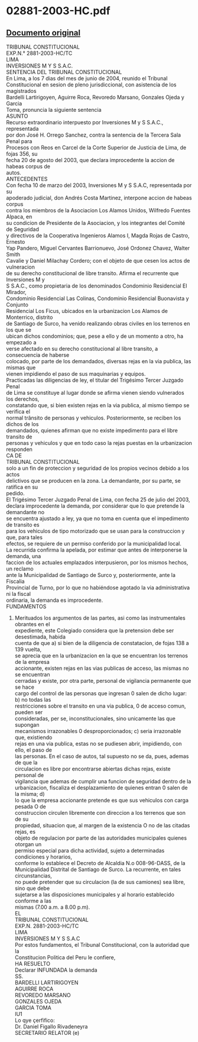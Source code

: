 
02881-2003-HC.pdf
=================
  
[Documento original](https://tc.gob.pe/jurisprudencia/2004/02881-2003-HC.pdf)  
---  
TRIBUNAL CONSTITUCIONAL  
EXP.N.° 2881-2003-HC/TC  
LIMA  
INVERSIONES M Y S S.A.C.  
SENTENCIA DEL TRIBUNAL CONSTITUCIONAL  
En Lima, a los 7 dias del mes de junio de 2004, reunido el Tribunal  
Constitucional en sesion de pleno jurisdiccional, con asistencia de los magistrados  
Bardelli Lartirigoyen, Aguirre Roca, Revoredo Marsano, Gonzales Ojeda y Garcia  
Toma, pronuncia la siguiente sentencia  
ASUNTO  
Recurso extraordinario interpuesto por Inversiones M y S S.A.C., representada  
por don José H. Orrego Sanchez, contra la sentencia de la Tercera Sala Penal para  
Procesos con Reos en Carcel de la Corte Superior de Justicia de Lima, de fojas 356, su  
fecha 20 de agosto del 2003, que declara improcedente la accion de habeas corpus de  
autos.  
ANTECEDENTES  
Con fecha 10 de marzo del 2003, Inversiones M y S S.A.C, representada por su  
apoderado judicial, don Andrés Costa Martinez, interpone accion de habeas corpus  
contra los miembros de la Asociacion Los Alamos Unidos, Wilfredo Fuentes Alpaca, en  
su condicion de Presidente de la Asociacion, y los integrantes del Comité de Seguridad  
y directivos de la Cooperativa Ingenieros Alamos I, Magda Rojas de Castro, Ernesto  
Yap Pandero, Miguel Cervantes Barrionuevo, José Ordonez Chavez, Walter Smith  
Cavalie y Daniel Milachay Cordero; con el objeto de que cesen los actos de vulneracion  
de su derecho constitucional de libre transito. Afirma el recurrente que Inversiones M y  
S S.A.C., como propietaria de los denominados Condominio Residencial El Mirador,  
Condominio Residencial Las Colinas, Condominio Residencial Buonavista y Conjunto  
Residencial Los Ficus, ubicados en la urbanizacion Los Alamos de Monterrico, distrito  
de Santiago de Surco, ha venido realizando obras civiles en los terrenos en los que se  
ubican dichos condominios; que, pese a ello y de un momento a otro, ha empezado a  
verse afectado en su derecho constitucional al libre transito, a consecuencia de haberse  
colocado, por parte de los demandados, diversas rejas en la via publica, las mismas que  
vienen impidiendo el paso de sus maquinarias y equipos.  
Practicadas las diligencias de ley, el titular del Trigésimo Tercer Juzgado Penal  
de Lima se constituye al lugar donde se afirma vienen siendo vulnerados los derechos,  
constatando que, si bien existen rejas en la via publica, al mismo tiempo se verifica el  
normal trânsito de personas y vehiculos. Posteriormente, se reciben los dichos de los  
demandados, quienes afirman que no existe impedimento para el libre transito de  
personas y vehiculos y que en todo caso la rejas puestas en la urbanizacion responden  
CA DE  
TRIBUNAL CONSTITUCIONAL  
solo a un fin de proteccion y seguridad de los propios vecinos debido a los actos  
delictivos que se producen en la zona. La demandante, por su parte, se ratifica en su  
pedido.  
El Trigésimo Tercer Juzgado Penal de Lima, con fecha 25 de julio del 2003,  
declara improcedente la demanda, por considerar que lo que pretende la demandante no  
se encuentra ajustado a ley, ya que no toma en cuenta que el impedimento de transito es  
para los vehiculos de tipo motorizado que se usan para la construccion y que, para tales  
efectos, se requiere de un permiso conferido por la municipalidad local.  
La recurrida confirma la apelada, por estimar que antes de interponerse la demanda, una  
faccion de los actuales emplazados interpusieron, por los mismos hechos, un reclamo  
ante la Municipalidad de Santiago de Surco y, posteriormente, ante la Fiscalia  
Provincial de Turno, por lo que no habiéndose agotado la via administrativa ni la fiscal  
ordinaria, la demanda es improcedente.  
FUNDAMENTOS  
1) Merituados los argumentos de las partes, asi como las instrumentales obrantes en el  
expediente, este Colegiado considera que la pretension debe ser desestimada, habida  
cuenta de que a) si bien de la diligencia de constatacion, de fojas 138 a 139 vuelta,  
se aprecia que en la urbanizacion en la que se encuentran los terrenos de la empresa  
accionante, existen rejas en las vias publicas de acceso, las mismas no se encuentran  
cerradas y existe, por otra parte, personal de vigilancia permanente que se hace  
cargo del control de las personas que ingresan 0 salen de dicho lugar: b) no todas las  
restricciones sobre el transito en una via publica, 0 de acceso comun, pueden ser  
consideradas, per se, inconstitucionales, sino unicamente las que supongan  
mecanismos irrazonables 0 desproporcionados; c) seria irrazonable que, existiendo  
rejas en una via publica, estas no se pudiesen abrir, impidiendo, con ello, el paso de  
las personas. En el caso de autos, tal supuesto no se da, pues, ademas de que la  
circulacion es libre por encontrarse abiertas dichas rejas, existe personal de  
vigilancia que ademas de cumplir una funcion de seguridad dentro de la  
urbanizacion, fiscaliza el desplazamiento de quienes entran 0 salen de la misma; d)  
lo que la empresa accionante pretende es que sus vehiculos con carga pesada O de  
construccion circulen libremente con direccion a los terrenos que son de su  
propiedad, situacion que, al margen de la existencia O no de las citadas rejas, es  
objeto de regulacion por parte de las autoridades municipales quienes otorgan un  
permiso especial para dicha actividad, sujeto a determinadas condiciones y horarios,  
conforme lo establece el Decreto de Alcaldia N.o 008-96-DASS, de la  
Municipalidad Distrital de Santiago de Surco. La recurrente, en tales circunstancias,  
no puede pretender que su circulacion (la de sus camiones) sea libre, sino que debe  
sujetarse a las disposiciones municipales y al horario establecido conforme a las  
mismas (7.00 a.m. a 8.00 p.m).  
EL  
TRIBUNAL CONSTITUCIONAL  
EXP.N. 2881-2003-HC/TC  
LIMA  
INVERSIONES M Y S S.A.C  
Por estos fundamentos, el Tribunal Constitucional, con la autoridad que la  
Constitucion Politica del Peru le confiere,  
HA RESUELTO  
Declarar INFUNDADA la demanda  
SS.  
BARDELLI LARTIRIGOYEN  
AGUIRRE ROCA  
REVOREDO MARSANO  
GONZALES OJEDA  
GARCIA TOMA  
lU1  
Lo qye çerfifico:  
Dr. Daniel Figallo Rivadeneyra  
SECRETARIO RELATOR (e)